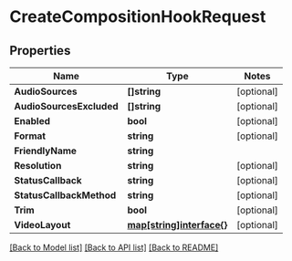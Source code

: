 # CreateCompositionHookRequest

## Properties
Name | Type | Notes
------------ | ------------- | -------------
**AudioSources** | **[]string** | [optional] 
**AudioSourcesExcluded** | **[]string** | [optional] 
**Enabled** | **bool** | [optional] 
**Format** | **string** | [optional] 
**FriendlyName** | **string** | 
**Resolution** | **string** | [optional] 
**StatusCallback** | **string** | [optional] 
**StatusCallbackMethod** | **string** | [optional] 
**Trim** | **bool** | [optional] 
**VideoLayout** | [**map[string]interface{}**](.md) | [optional] 

[[Back to Model list]](../README.md#documentation-for-models) [[Back to API list]](../README.md#documentation-for-api-endpoints) [[Back to README]](../README.md)


